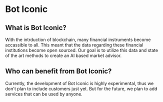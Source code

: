 # Bot Iconic

## What is Bot Iconic?

With the intrduction of blockchain, many financial instruments become accassible to all. This meant that the data regarding these financial institutions become open sourced. Our goal is to utilize this data and state of the art methods to create an AI based market advisor.


## Who can benefit from Bot Iconic?

Currently, the development of Bot Iconic is highly experimental, thus we don't plan to include customers just yet. But for the future, we plan to add services that can be used by anyone.

<!-- ## Want to be in the project?

Great! We always need new bright minds to have a creative environment. You can contatc us via email: jobs@boticonic.com -->
